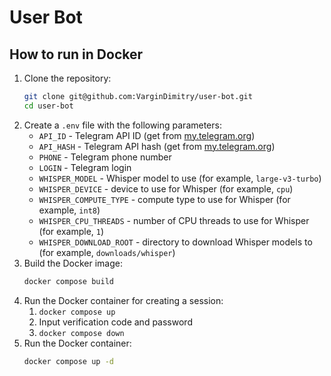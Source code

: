 # User Bot
## How to run in Docker

1. Clone the repository:
    ```bash
    git clone git@github.com:VarginDimitry/user-bot.git
    cd user-bot
    ```
2. Create a `.env` file with the following parameters:
    * `API_ID` - Telegram API ID (get from [my.telegram.org](https://my.telegram.org))
    * `API_HASH` - Telegram API hash (get from [my.telegram.org](https://my.telegram.org))
    * `PHONE` - Telegram phone number
    * `LOGIN` - Telegram login
    * `WHISPER_MODEL` - Whisper model to use (for example, `large-v3-turbo`)
    * `WHISPER_DEVICE` - device to use for Whisper (for example, `cpu`)
    * `WHISPER_COMPUTE_TYPE` - compute type to use for Whisper (for example, `int8`)
    * `WHISPER_CPU_THREADS` - number of CPU threads to use for Whisper (for example, `1`)
    * `WHISPER_DOWNLOAD_ROOT` - directory to download Whisper models to (for example, `downloads/whisper`)
3. Build the Docker image:
    ```bash
    docker compose build
    ```
4. Run the Docker container for creating a session:
   1. ```docker compose up```
   2. Input verification code and password
   3. ```docker compose down```
5. Run the Docker container:
   ```bash
   docker compose up -d
   ```
